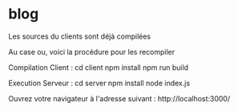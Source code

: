 # blog

Les sources du clients sont déjà compilées

Au case ou, voici la procédure pour les recompiler

Compilation Client :
cd client
npm install
npm run build

Execution Serveur :
cd server
npm install
node index.js

Ouvrez votre navigateur à l'adresse suivant : http://localhost:3000/
